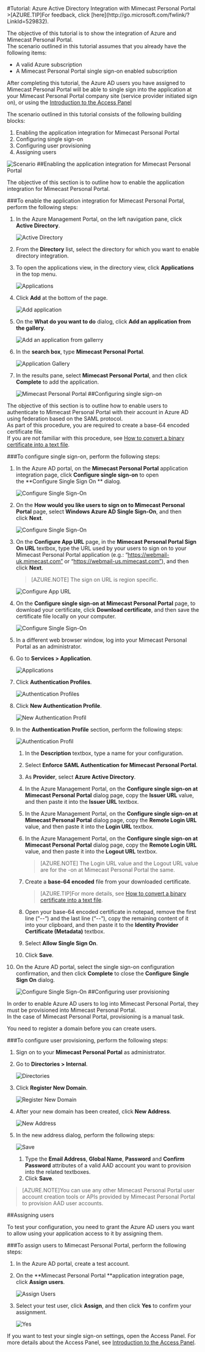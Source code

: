 <properties pageTitle="Tutorial: Azure Active Directory Integration with Mimecast Personal Portal | Windows Azure" description="Learn how to use Mimecast Personal Portal with Azure Active Directory to enable single sign-on, automated provisioning, and more!." services="active-directory" authors="MarkusVi"  documentationCenter="na" manager="stevenpo"/>
<tags ms.service="active-directory" ms.devlang="na" ms.topic="article" ms.tgt_pltfrm="na" ms.workload="identity" ms.date="08/01/2015" ms.author="markvi" />
#Tutorial: Azure Active Directory Integration with Mimecast Personal Portal
>[AZURE.TIP]For feedback, click [here](http://go.microsoft.com/fwlink/?LinkId=529832).
  
The objective of this tutorial is to show the integration of Azure and Mimecast Personal Portal.  
The scenario outlined in this tutorial assumes that you already have the following items:

-   A valid Azure subscription
-   A Mimecast Personal Portal single sign-on enabled subscription
  
After completing this tutorial, the Azure AD users you have assigned to Mimecast Personal Portal will be able to single sign into the application at your Mimecast Personal Portal company site (service provider initiated sign on), or using the [Introduction to the Access Panel](https://msdn.microsoft.com/zh-cn/library/dn308586)
  
The scenario outlined in this tutorial consists of the following building blocks:

1.  Enabling the application integration for Mimecast Personal Portal
2.  Configuring single sign-on
3.  Configuring user provisioning
4.  Assigning users

![Scenario](./media/active-directory-saas-mimecast-personal-portal-tutorial/IC794991.png "Scenario")
##Enabling the application integration for Mimecast Personal Portal
  
The objective of this section is to outline how to enable the application integration for Mimecast Personal Portal.

###To enable the application integration for Mimecast Personal Portal, perform the following steps:

1.  In the Azure Management Portal, on the left navigation pane, click **Active Directory**.

    ![Active Directory](./media/active-directory-saas-mimecast-personal-portal-tutorial/IC700993.png "Active Directory")

2.  From the **Directory** list, select the directory for which you want to enable directory integration.

3.  To open the applications view, in the directory view, click **Applications** in the top menu.

    ![Applications](./media/active-directory-saas-mimecast-personal-portal-tutorial/IC700994.png "Applications")

4.  Click **Add** at the bottom of the page.

    ![Add application](./media/active-directory-saas-mimecast-personal-portal-tutorial/IC749321.png "Add application")

5.  On the **What do you want to do** dialog, click **Add an application from the gallery**.

    ![Add an application from gallerry](./media/active-directory-saas-mimecast-personal-portal-tutorial/IC749322.png "Add an application from gallerry")

6.  In the **search box**, type **Mimecast Personal Portal**.

    ![Application Gallery](./media/active-directory-saas-mimecast-personal-portal-tutorial/IC794992.png "Application Gallery")

7.  In the results pane, select **Mimecast Personal Portal**, and then click **Complete** to add the application.

    ![Mimecast Personal Portal](./media/active-directory-saas-mimecast-personal-portal-tutorial/IC794993.png "Mimecast Personal Portal")
##Configuring single sign-on
  
The objective of this section is to outline how to enable users to authenticate to Mimecast Personal Portal with their account in Azure AD using federation based on the SAML protocol.  
As part of this procedure, you are required to create a base-64 encoded certificate file.  
If you are not familiar with this procedure, see [How to convert a binary certificate into a text file](http://youtu.be/PlgrzUZ-Y1o).

###To configure single sign-on, perform the following steps:

1.  In the Azure AD portal, on the **Mimecast Personal Portal** application integration page, click **Configure single sign-on** to open the **Configure Single Sign On ** dialog.

    ![Configure Single Sign-On](./media/active-directory-saas-mimecast-personal-portal-tutorial/IC794994.png "Configure Single Sign-On")

2.  On the **How would you like users to sign on to Mimecast Personal Portal** page, select **Windows Azure AD Single Sign-On**, and then click **Next**.

    ![Configure Single Sign-On](./media/active-directory-saas-mimecast-personal-portal-tutorial/IC794995.png "Configure Single Sign-On")

3.  On the **Configure App URL** page, in the **Mimecast Personal Portal Sign On URL** textbox, type the URL used by your users to sign on to your Mimecast Personal Portal application (e.g.: “https://webmail-uk.mimecast.com” or “https://webmail-us.mimecast.com”), and then click **Next**.

    >[AZURE.NOTE] The sign on URL is region specific.

    ![Configure App URL](./media/active-directory-saas-mimecast-personal-portal-tutorial/IC794996.png "Configure App URL")

4.  On the **Configure single sign-on at Mimecast Personal Portal** page, to download your certificate, click **Download certificate**, and then save the certificate file locally on your computer.

    ![Configure Single Sign-On](./media/active-directory-saas-mimecast-personal-portal-tutorial/IC794997.png "Configure Single Sign-On")

5.  In a different web browser window, log into your Mimecast Personal Portal as an administrator.

6.  Go to **Services \> Application**.

    ![Applications](./media/active-directory-saas-mimecast-personal-portal-tutorial/IC794998.png "Applications")

7.  Click **Authentication Profiles**.

    ![Authentication Profiles](./media/active-directory-saas-mimecast-personal-portal-tutorial/IC794999.png "Authentication Profiles")

8.  Click **New Authentication Profile**.

    ![New Authentication Profil](./media/active-directory-saas-mimecast-personal-portal-tutorial/IC795000.png "New Authentication Profil")

9.  In the **Authentication Profile** section, perform the following steps:

    ![Authentication Profil](./media/active-directory-saas-mimecast-personal-portal-tutorial/IC795001.png "Authentication Profil")

    1.  In the **Description** textbox, type a name for your configuration.
    2.  Select **Enforce SAML Authentication for Mimecast Personal Portal**.
    3.  As **Provider**, select **Azure Active Directory**.
    4.  In the Azure Management Portal, on the **Configure single sign-on at Mimecast Personal Portal** dialog page, copy the **Issuer URL** value, and then paste it into the **Issuer URL** textbox.
    5.  In the Azure Management Portal, on the **Configure single sign-on at Mimecast Personal Portal** dialog page, copy the **Remote Login URL** value, and then paste it into the **Login URL** textbox.
    6.  In the Azure Management Portal, on the **Configure single sign-on at Mimecast Personal Portal** dialog page, copy the **Remote Login URL** value, and then paste it into the **Logout URL** textbox.  

        >[AZURE.NOTE] The Login URL value and the Logout URL value are for the -on at Mimecast Personal Portal the same.

    7.  Create a **base-64 encoded** file from your downloaded certificate.  

        >[AZURE.TIP]For more details, see [How to convert a binary certificate into a text file](http://youtu.be/PlgrzUZ-Y1o).

    8.  Open your base-64 encoded certificate in notepad, remove the first line (“*--*“) and the last line (“*--*“), copy the remaining content of it into your clipboard, and then paste it to the **Identity Provider Certificate (Metadata)** textbox.
    9.  Select **Allow Single Sign On**.
    10. Click **Save**.

10. On the Azure AD portal, select the single sign-on configuration confirmation, and then click **Complete** to close the **Configure Single Sign On** dialog.

    ![Configure Single Sign-On](./media/active-directory-saas-mimecast-personal-portal-tutorial/IC795002.png "Configure Single Sign-On")
##Configuring user provisioning
  
In order to enable Azure AD users to log into Mimecast Personal Portal, they must be provisioned into Mimecast Personal Portal.  
In the case of Mimecast Personal Portal, provisioning is a manual task.
  
You need to register a domain before you can create users.

###To configure user provisioning, perform the following steps:

1.  Sign on to your **Mimecast Personal Portal** as administrator.

2.  Go to **Directories \> Internal**.

    ![Directories](./media/active-directory-saas-mimecast-personal-portal-tutorial/IC795003.png "Directories")

3.  Click **Register New Domain**.

    ![Register New Domain](./media/active-directory-saas-mimecast-personal-portal-tutorial/IC795004.png "Register New Domain")

4.  After your new domain has been created, click **New Address**.

    ![New Address](./media/active-directory-saas-mimecast-personal-portal-tutorial/IC795005.png "New Address")

5.  In the new address dialog, perform the following steps:

    ![Save](./media/active-directory-saas-mimecast-personal-portal-tutorial/IC795006.png "Save")

    1.  Type the **Email Address**, **Global Name**, **Password** and **Confirm Password** attributes of a valid AAD account you want to provision into the related textboxes.
    2.  Click **Save**.

>[AZURE.NOTE]You can use any other Mimecast Personal Portal user account creation tools or APIs provided by Mimecast Personal Portal to provision AAD user accounts.

##Assigning users

To test your configuration, you need to grant the Azure AD users you want to allow using your application access to it by assigning them.

###To assign users to Mimecast Personal Portal, perform the following steps:

1.  In the Azure AD portal, create a test account.

2.  On the **Mimecast Personal Portal **application integration page, click **Assign users**.

    ![Assign Users](./media/active-directory-saas-mimecast-personal-portal-tutorial/IC795007.png "Assign Users")

3.  Select your test user, click **Assign**, and then click **Yes** to confirm your assignment.

    ![Yes](./media/active-directory-saas-mimecast-personal-portal-tutorial/IC767830.png "Yes")
  
If you want to test your single sign-on settings, open the Access Panel. For more details about the Access Panel, see [Introduction to the Access Panel](https://msdn.microsoft.com/zh-cn/library/dn308586).